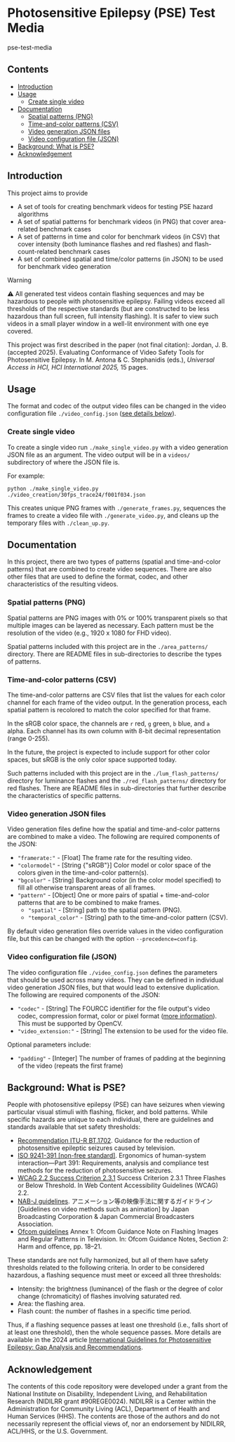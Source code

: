 # Photosensitive Epilepsy (PSE) Test Media 
pse-test-media

## Contents
 - [Introduction](#introduction)
 - [Usage](#usage)
   - [Create single video](#create-single-video)
 - [Documentation](#documentation)
   - [Spatial patterns (PNG)](#spatial-patterns-png)
   - [Time-and-color patterns (CSV)](#time-and-color-patterns-csv)
   - [Video generation JSON files](#video-generation-json-files)
   - [Video configuration file (JSON)](#video-configuration-file-json)
 - [Background: What is PSE?](#background-what-is-pse)
 - [Acknowledgement](#acknowledgement)


## Introduction
This project aims to provide

 - A set of tools for creating benchmark videos for testing PSE hazard algorithms
 - A set of spatial patterns for benchmark videos (in PNG) that cover area-related benchmark cases
 - A set of patterns in time and color for benchmark videos (in CSV) that cover intensity (both luminance flashes and red flashes) and flash-count-related benchmark cases
 - A set of combined spatial and time/color patterns (in JSON) to be used for benchmark video generation

> [!WARNING]
> ⚠️ All generated test videos contain flashing sequences and may be hazardous to people with photosensitive epilepsy.
> Failing videos exceed all thresholds of the respective standards (but are constructed to be less hazardous than full screen, full intensity flashing).
> It is safer to view such videos in a small player window in a well-lit environment with one eye covered.

This project was first described in the paper (not final citation): 
Jordan, J. B. (accepted 2025). Evaluating Conformance of Video Safety Tools for Photosensitive Epilepsy.  In M. Antona & C. Stephanidis (eds.), *Universal Access in HCI, HCI International 2025,* 15 pages.


## Usage
The format and codec of the output video files can be changed in the video configuration file `./video_config.json` ([see details below](#video-configuration-file-json)).

### Create single video
To create a single video run `./make_single_video.py` with a video generation JSON file as an argument.
The video output will be in a `videos/` subdirectory of where the JSON file is.

For example:
```
python ./make_single_video.py ./video_creation/30fps_trace24/f001f034.json
```

This creates unique PNG frames with `./generate_frames.py`, sequences the frames to create a video file with `./generate_video.py`, and cleans up the temporary files with `./clean_up.py`.


## Documentation
In this project, there are two types of patterns (spatial and time-and-color patterns) that are combined to create video sequences.
There are also other files that are used to define the format, codec, and other characteristics of the resulting videos.

### Spatial patterns (PNG)
Spatial patterns are PNG images with 0% or 100% transparent pixels so that multiple images can be layered as necessary.
Each pattern must be the resolution of the video (e.g., 1920 x 1080 for FHD video).

Spatial patterns included with this project are in the `./area_patterns/` directory. 
There are README files in sub-directories to describe the types of patterns. 

### Time-and-color patterns (CSV)
The time-and-color patterns are CSV files that list the values for each color channel for each frame of the video output.
In the generation process, each spatial pattern is recolored to match the color specified for that frame.

In the sRGB color space, the channels are `r` red, `g` green, `b` blue, and `a` alpha. 
Each channel has its own column with 8-bit decimal representation (range 0-255).

In the future, the project is expected to include support for other color spaces, but sRGB is the only color space supported today.

Such patterns included with this project are in the `./lum_flash_patterns/` directory for luminance flashes and the `./red_flash_patterns/` directory for red flashes. There are README files in sub-directories that further describe the characteristics of specific patterns. 

### Video generation JSON files
Video generation files define how the spatial and time-and-color patterns are combined to make a video. 
The following are required components of the JSON:

 - `"framerate:"` - \[Float] The frame rate for the resulting video.
 - `"colormodel"` - \[String {"sRGB"}] Color model or color space of the colors given in the time-and-color pattern(s).
 - `"bgcolor"` - \[String] Background color (in the color model specified) to fill all otherwise transparent areas of all frames.
 - `"pattern"` - \[Object] One or more pairs of spatial + time-and-color patterns that are to be combined to make frames.
   - `"spatial"` - \[String] path to the spatial pattern (PNG).
   - `"temporal_color"` - \[String] path to the time-and-color pattern (CSV).


By default video generation files override values in the video configuration file, but this can be changed with the option `--precedence=config`.

### Video configuration file (JSON)
The video configuration file `./video_config.json` defines the parameters that should be used across many videos. 
They can be defined in individual video generation JSON files, but that would lead to extensive duplication.
The following are required components of the JSON:

 - `"codec"` - \[String] The FOURCC identifier for the file output's video codec, compression format, color or pixel format ([more information](https://fourcc.org/)). This must be supported by OpenCV.
 - `"video_extension:"` - \[String] The extension to be used for the video file.
 
Optional parameters include:
 - `"padding"` - \[Integer] The number of frames of padding at the beginning of the video (repeats the first frame)


## Background: What is PSE?
People with photosensitive epilepsy (PSE) can have seizures when viewing particular visual stimuli with flashing, flicker, and bold patterns.
While specific hazards are unique to each individual, there are guidelines and standards available that set safety thresholds:

 - [Recommendation ITU-R BT.1702](https://www.itu.int/rec/R-REC-BT.1702/en). Guidance for the reduction of photosensitive epileptic seizures caused by television.
 - [ISO 9241-391 \[non-free standard\]](https://www.iso.org/standard/56350.html). Ergonomics of human-system interaction—Part 391: Requirements, analysis and compliance
test methods for the reduction of photosensitive seizures. 
 - [WCAG 2.2 Success Criterion 2.3.1](https://www.w3.org/TR/WCAG22/#three-flashes-or-below-threshold) Success Criterion 2.3.1 Three Flashes or Below Threshold. In Web Content Accessibility Guidelines (WCAG) 2.2.
 - [NAB-J guidelines](https://www.j-ba.or.jp/category/broadcasting/jba103852). アニメーション等の映像手法に関するガイドライン \[Guidelines on video methods such as animation\] by Japan Broadcasting Corporation & Japan Commercial Broadcasters Association.
 - [Ofcom guidelines](https://www.ofcom.org.uk/siteassets/resources/documents/tv-radio-and-on-demand/broadcast-guidance/programme-guidance/broadcast-code-guidance/section-2-guidance-notes.pdf) Annex 1: Ofcom Guidance Note on Flashing Images and Regular Patterns in Television. In: Ofcom Guidance Notes, Section 2: Harm and offence, pp. 18–21.

These standards are not fully harmonized, but all of them have safety thresholds related to the following criteria. In order to be considered hazardous, a flashing sequence must meet or exceed all three thresholds:

 - Intensity: the brightness (luminance) of the flash or the degree of color change (chromaticity) of flashes involving saturated red.
 - Area: the flashing area.
 - Flash count: the number of flashes in a specific time period.

Thus, if a flashing sequence passes at least one threshold (i.e., falls short of at least one threshold), then the whole sequence passes. More details are available in the 2024 article [International Guidelines for Photosensitive Epilepsy: Gap Analysis and Recommendations](https://doi.org/10.1145/3694790).


## Acknowledgement
The contents of this code repository were developed under a grant from the National Institute on Disability, Independent Living, and Rehabilitation Research (NIDILRR grant #90REGE0024). 
NIDILRR is a Center within the Administration for Community Living (ACL), Department of Health and Human Services (HHS). 
The contents are those of the authors and do not necessarily represent the official views of, nor an endorsement by NIDILRR, ACL/HHS, or the U.S. Government. 
